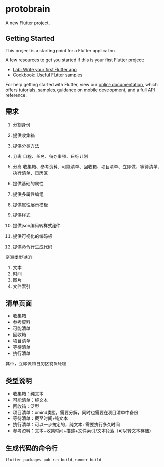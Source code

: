 # protobrain

A new Flutter project.

## Getting Started

This project is a starting point for a Flutter application.

A few resources to get you started if this is your first Flutter project:

- [Lab: Write your first Flutter app](https://flutter.dev/docs/get-started/codelab)
- [Cookbook: Useful Flutter samples](https://flutter.dev/docs/cookbook)

For help getting started with Flutter, view our
[online documentation](https://flutter.dev/docs), which offers tutorials,
samples, guidance on mobile development, and a full API reference.

## 需求

1.  分割身份
2.  提供收集箱
3.  提供分类方法
4.  分离 日程、任务、待办事项、目标计划
5.  分离 收集箱、参考资料、可能清单、回收箱、项目清单、立即做、等待清单、执行清单、日历区

6.  提供基础的属性
7.  提供多属性编组
8.  提供属性展示模板
9.  提供样式
10. 提供json编码转样式组件
11. 提供可视化的编码板
12. 提供命令行生成代码

资源类型说明

1.  文本
2.  时间
3.  图片
4.  文件索引

## 清单页面

- 收集箱
- 参考资料
- 可能清单
- 回收箱
- 项目清单
- 等待清单
- 执行清单

其中，立即做和日历区特殊处理

## 类型说明

- 收集箱：纯文本
- 可能清单：纯文本
- 回收箱：泛型
- 项目清单：xmind类型，需要分解，同时也需要在项目清单中备份
- 等待清单：截至时间+纯文本
- 执行清单：可以一步搞定的，纯文本+需要执行多久时间
- 参考资料：文本+收集时间+描述+文件索引/文本段落（可以转文本存储）

## 生成代码的命令行

```
flutter packages pub run build_runner build
```
